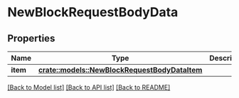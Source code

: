 # NewBlockRequestBodyData

## Properties

Name | Type | Description | Notes
------------ | ------------- | ------------- | -------------
**item** | [**crate::models::NewBlockRequestBodyDataItem**](NewBlockRequestBody_data_item.md) |  | 

[[Back to Model list]](../README.md#documentation-for-models) [[Back to API list]](../README.md#documentation-for-api-endpoints) [[Back to README]](../README.md)


